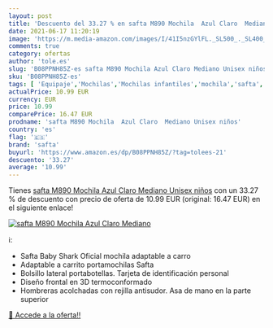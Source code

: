 ```yaml
---
layout: post
title: 'Descuento del 33.27 % en safta M890 Mochila  Azul Claro  Mediano '
date: 2021-06-17 11:20:19
image: 'https://m.media-amazon.com/images/I/41I5nzGYlFL._SL500_._SL400_.jpg'
comments: true
category: ofertas
author: 'tole.es'
slug: 'B08PPNH85Z-es safta M890 Mochila Azul Claro Mediano Unisex niños'
sku: 'B08PPNH85Z-es'
tags: [ 'Equipaje','Mochilas','Mochilas infantiles','mochila','safta', ]
actualPrice: 10.99 EUR
currency: EUR
price: 10.99
comparePrice: 16.47 EUR
prodname: 'safta M890 Mochila  Azul Claro  Mediano Unisex niños'
country: 'es'
flag: '🇪🇸'
brand: 'safta'
buyurl: 'https://www.amazon.es/dp/B08PPNH85Z/?tag=tolees-21'
descuento: '33.27'
average: '10.99'
---
```


Tienes [safta M890 Mochila  Azul Claro  Mediano Unisex niños](https://www.amazon.es/dp/B08PPNH85Z/?tag=tolees-21) con un 33.27 % de descuento con precio de oferta de 10.99 EUR (original: 16.47 EUR) en el siguiente enlace!

[![safta M890 Mochila  Azul Claro  Mediano ](https://m.media-amazon.com/images/I/41I5nzGYlFL._SL500_._SL400_.jpg)](https://www.amazon.es/dp/B08PPNH85Z/?tag=tolees-21)

ℹ️:

- Safta Baby Shark Oficial mochila adaptable a carro
- Adaptable a carrito portamochilas Safta
- Bolsillo lateral portabotellas. Tarjeta de identificación personal
- Diseño frontal en 3D termoconformado
- Hombreras acolchadas con rejilla antisudor. Asa de mano en la parte superior

[🛒 Accede a la oferta!!](https://www.amazon.es/dp/B08PPNH85Z/?tag=tolees-21)
